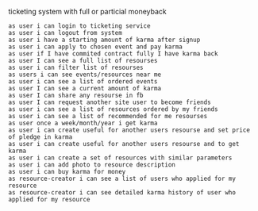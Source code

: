 ticketing system with full or particial moneyback

    as user i can login to ticketing service
    as user i can logout from system
    as user i have a starting amount of karma after signup
    as user i can apply to chosen event and pay karma
    as user if I have commited contract fully I have karma back
    as user I can see a full list of resourses
    as user i can filter list of resourses
    as users i can see events/resources near me
    as user i can see a list of ordered events
    as user I can see a current amount of karma
    as user I can share any resourse in fb
    as user I can request another site user to become friends
    as user i can see a list of resources ordered by my friends
    as user i can see a list of recommended for me resourses
    as user once a week/month/year i get karma
    as user i can create useful for another users resourse and set price of pledge in karma
    as user i can create useful for another users resourse and to get karma
    as user i can create a set of resources with similar parameters
    as user i can add photo to resource description
    as user i can buy karma for money
    as resource-creator i can see a list of users who applied for my resource
    as resource-creator i can see detailed karma history of user who applied for my resource

